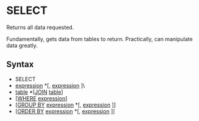 # SELECT
Returns all data requested.

Fundamentally, gets data from tables to return.
Practically, can manipulate data greatly.


## Syntax
- SELECT
- [expression](/concepts/expression.md) \*\[, [expression](/concepts/expression.md) \]\
- [table](/concepts/table.md) \*\[[JOIN](/other/join.md) [table](/concepts/table.md)\]
- \[[WHERE](/other/where.md) [expression](/concepts/expression.md)\]
- \[[GROUP BY](/other/group.md) [expression](/concepts/expression.md) \*\[, [expression](/concepts/expression.md) \]\]
- \[[ORDER BY](/other/order.md) [expression](/concepts/expression.md) \*\[, [expression](/concepts/expression.md) \]\]